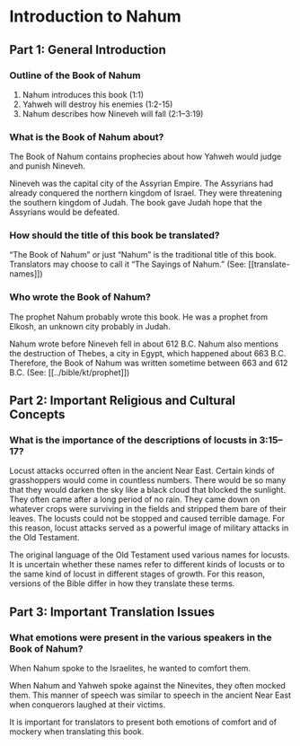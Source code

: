 # Introduction to Nahum
## Part 1: General Introduction

### Outline of the Book of Nahum

1. Nahum introduces this book (1:1)
1. Yahweh will destroy his enemies (1:2-15)
1. Nahum describes how Nineveh will fall (2:1–3:19)

### What is the Book of Nahum about?

The Book of Nahum contains prophecies about how Yahweh would judge and punish Nineveh.

Nineveh was the capital city of the Assyrian Empire. The Assyrians had already conquered the northern kingdom of Israel. They were threatening the southern kingdom of Judah. The book gave Judah hope that the Assyrians would be defeated.

### How should the title of this book be translated?

“The Book of Nahum” or just “Nahum” is the traditional title of this book. Translators may choose to call it “The Sayings of Nahum.” (See: [[translate-names]])

### Who wrote the Book of Nahum?

The prophet Nahum probably wrote this book. He was a prophet from Elkosh, an unknown city probably in Judah.

Nahum wrote before Nineveh fell in about 612 B.C. Nahum also mentions the destruction of Thebes, a city in Egypt, which happened about 663 B.C. Therefore, the Book of Nahum was written sometime between 663 and 612 B.C. (See: [[../bible/kt/prophet]])

## Part 2: Important Religious and Cultural Concepts

### What is the importance of the descriptions of locusts in 3:15–17?

Locust attacks occurred often in the ancient Near East. Certain kinds of grasshoppers would come in countless numbers. There would be so many that they would darken the sky like a black cloud that blocked the sunlight. They often came after a long period of no rain. They came down on whatever crops were surviving in the fields and stripped them bare of their leaves. The locusts could not be stopped and caused terrible damage. For this reason, locust attacks served as a powerful image of military attacks in the Old Testament.

The original language of the Old Testament used various names for locusts. It is uncertain whether these names refer to different kinds of locusts or to the same kind of locust in different stages of growth. For this reason, versions of the Bible differ in how they translate these terms.

## Part 3: Important Translation Issues

### What emotions were present in the various speakers in the Book of Nahum?

When Nahum spoke to the Israelites, he wanted to comfort them.

When Nahum and Yahweh spoke against the Ninevites, they often mocked them. This manner of speech was similar to speech in the ancient Near East when conquerors laughed at their victims.

It is important for translators to present both emotions of comfort and of mockery when translating this book.